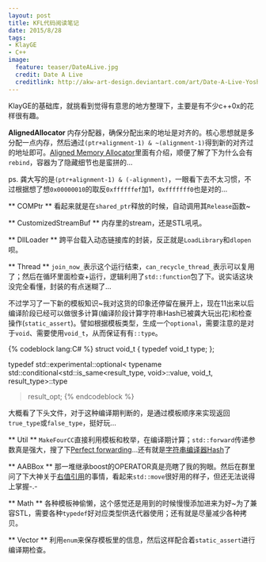 ```yaml
---
layout: post
title: KFL代码阅读笔记
date: 2015/8/28
tags:
- KlayGE
- C++
image:
  feature: teaser/DateALive.jpg
  credit: Date A Live
  creditlink: http://akw-art-design.deviantart.com/art/Date-A-Live-Yoshino-388967654
---
```


KlayGE的基础库，就挑看到觉得有意思的地方整理下，主要是有不少c++0x的花样很有趣。

<!--more-->

**AlignedAllocator** 内存分配器，确保分配出来的地址是对齐的。核心思想就是多分配一点内存，然后通过`(ptr+alignment-1) & ~(alignment-1)`得到新的对齐过的地址即可。[Aligned Memory Allocator](http://jmabille.github.io/blog/2014/12/06/aligned-memory-allocator/)里面有介绍，顺便了解了下为什么会有`rebind`，容器为了隐藏细节也是蛮拼的...

ps. 龚大写的是`(ptr+alignment-1) & (-alignment)`，一眼看下去不太习惯，不过根据想了想`0x00000010`的取反`0xffffffef`加1，`0xfffffff0`也是对的...

** COMPtr ** 看起来就是在`shared_ptr`释放的时候，自动调用其`Release`函数~

** CustomizedStreamBuf ** 内存里的stream，还是STL吼吼。

** DllLoader ** 跨平台载入动态链接库的封装，反正就是`LoadLibrary`和`dlopen`呗。

** Thread ** `join_now_`表示这个运行结束，`can_recycle_thread_`表示可以复用了；然后在循环里面检查+运行，逻辑利用了`std::function`包了下。说实话这块没完全看懂，封装的有点迷糊了...

不过学习了一下新的模板知识~我对这货的印象还停留在展开上，现在11出来以后编译阶段已经可以做很多计算(编译阶段计算字符串Hash已被龚大玩出花)和检查操作(`static_assert`)。譬如根据模板类型，生成一个`optional`，需要注意的是对于`void`、需要使用`void_t`，从而保证有有`::type`。

{% codeblock lang:C# %}
struct void_t
{
	typedef void_t type;
};

typedef std::experimental::optional<
	typename std::conditional<std::is_same<result_type, void>::value,
	void_t, result_type>::type
>  result_opt;
{% endcodeblock %}

大概看了下头文件，对于这种编译期判断的，是通过模板顺序来实现返回`true_type`或`false_type`，挺好玩...

** Util ** `MakeFourCC`直接利用模板和枚举，在编译期计算；`std::forward`传递参数真是强大，搜了下[Perfect forwarding](http://www.cnblogs.com/harrywong/p/perfect-forwarding-the-solution.html)...还有就是[字符串编译器Hash](http://www.klayge.org/2015/07/13/%E4%B8%89%E6%8E%A2%E7%BC%96%E8%AF%91%E6%9C%9F%E5%AD%97%E7%AC%A6%E4%B8%B2hash/)了

** AABBox ** 那一堆继承boost的OPERATOR真是亮瞎了我的狗眼。然后在群里问了下大神关于[右值引用](http://jxq.me/2012/06/06/%E8%AF%91%E8%AF%A6%E8%A7%A3c%E5%8F%B3%E5%80%BC%E5%BC%95%E7%94%A8/)的事情，看起来`std::move`很好用的样子，但还无法说得上掌握-.-

** Math ** 各种模板神偷懒，这个感觉还是用到的时候慢慢添加进来为好~为了兼容STL，需要各种`typedef`好对应类型供迭代器使用；还有就是尽量减少各种拷贝。

** Vector ** 利用`enum`来保存模板里的信息，然后这样配合着`static_assert`进行编译期检查。